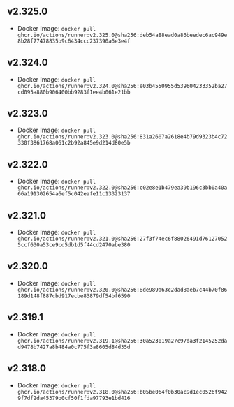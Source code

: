 ## v2.325.0
- Docker Image: `docker pull ghcr.io/actions/runner:v2.325.0@sha256:deb54a88ead0a86beedec6ac949e8b28f77478835b9c6434ccc237390a6e3e4f`

## v2.324.0
- Docker Image: `docker pull ghcr.io/actions/runner:v2.324.0@sha256:e03b4550955d539604233352ba27cd095a880b906400bb9283f1ee4b061e21bb`

## v2.323.0
- Docker Image: `docker pull ghcr.io/actions/runner:v2.323.0@sha256:831a2607a2618e4b79d9323b4c72330f3861768a061c2b92a845e9d214d80e5b`

## v2.322.0
- Docker Image: `docker pull ghcr.io/actions/runner:v2.322.0@sha256:c02e8e1b479ea39b196c3bb0a40a66a191302654a6ef5c042eafe11c13323137`

## v2.321.0
- Docker Image: `docker pull ghcr.io/actions/runner:v2.321.0@sha256:27f3f74ec6f88026491d761270525ccf630a53ce9cd5db1d5f44cd2470abe380`

## v2.320.0
- Docker Image: `docker pull ghcr.io/actions/runner:v2.320.0@sha256:8de989a63c2dad8aeb7c44b70f86189d148f887cbd917ecbe83879df54bf6590`

## v2.319.1
- Docker Image: `docker pull ghcr.io/actions/runner:v2.319.1@sha256:30a523019a27c97da3f2145252dad9478b7427a8b484a0c775f3a8605d84d35d`

## v2.318.0
- Docker Image: `docker pull ghcr.io/actions/runner:v2.318.0@sha256:b05be064f0b30ac9d1ec0526f9429f7df2da45379b0cf50f1fda97793e1bd416`